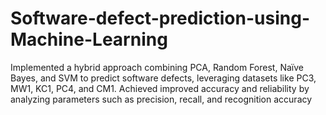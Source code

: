 # Software-defect-prediction-using-Machine-Learning
Implemented a hybrid approach combining PCA, Random Forest, Naïve Bayes, and SVM to predict software defects, leveraging datasets like PC3, MW1, KC1, PC4, and CM1. Achieved improved accuracy and reliability by analyzing parameters such as precision, recall, and recognition accuracy
